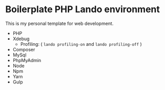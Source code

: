 # Boilerplate PHP Lando environment

This is my personal template for web development.

- PHP
- Xdebug
  - Profiling: ( `lando profiling-on` and `lando profiling-off` )
- Composer
- MySql
- PhpMyAdmin
- Node
- Npm
- Yarn
- Gulp